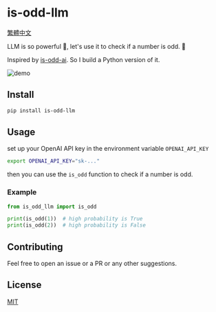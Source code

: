 # is-odd-llm

[繁體中文](README_zh-TW.md)

LLM is so powerful 💪, let's use it to check if a number is odd. 🫣

Inspired by [is-odd-ai](https://github.com/rhettlunn/is-odd-ai). So I build a Python version of it.

![demo](https://imgur.com/jmtOIAK.png)

## Install

```bash
pip install is-odd-llm
```

## Usage

set up your OpenAI API key in the environment variable `OPENAI_API_KEY`

```bash
export OPENAI_API_KEY="sk-..."
```

then you can use the `is_odd` function to check if a number is odd.

### Example

```python
from is_odd_llm import is_odd

print(is_odd(1))  # high probability is True
print(is_odd(2))  # high probability is False
```

## Contributing

Feel free to open an issue or a PR or any other suggestions.

## License

[MIT](LICENSE)
